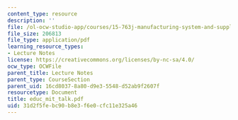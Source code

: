 ```yaml
---
content_type: resource
description: ''
file: /ol-ocw-studio-app/courses/15-763j-manufacturing-system-and-supply-chain-design-spring-2005/31d2f5febc90b8e3f6e0cfc11e325a46_educ_mit_talk.pdf
file_size: 206813
file_type: application/pdf
learning_resource_types:
- Lecture Notes
license: https://creativecommons.org/licenses/by-nc-sa/4.0/
ocw_type: OCWFile
parent_title: Lecture Notes
parent_type: CourseSection
parent_uid: 16cd8037-8a80-d9e3-5548-d52ab9f2607f
resourcetype: Document
title: educ_mit_talk.pdf
uid: 31d2f5fe-bc90-b8e3-f6e0-cfc11e325a46
---
```

